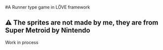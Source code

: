 #A Runner type game in LÖVE framework

## ⚠️ The sprites are not made by me, they are from Super Metroid by Nintendo

Work in process
